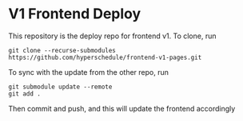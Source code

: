 # V1 Frontend Deploy

This repository is the deploy repo for frontend v1. To clone, run

```
git clone --recurse-submodules https://github.com/hyperschedule/frontend-v1-pages.git
```

To sync with the update from the other repo, run 
```
git submodule update --remote
git add .
```

Then commit and push, and this will update the frontend accordingly
